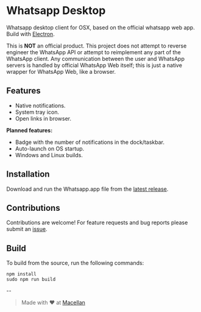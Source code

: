 # Whatsapp Desktop

Whatsapp desktop client for OSX, based on the official whatsapp web app. Build with [Electron](http://electron.atom.io/).  

This is **NOT** an official product. This project does not attempt to reverse engineer the WhatsApp API or attempt to reimplement any part of the WhatsApp client. Any communication between the user and WhatsApp servers is handled by official WhatsApp Web itself; this is just a native wrapper for WhatsApp Web, like a browser.

## Features

* Native notifications.  
* System tray icon.  
* Open links in browser.  

**Planned features:**  

* Badge with the number of notifications in the dock/taskbar.  
* Auto-launch on OS startup.  
* Windows and Linux builds.  

## Installation

Download and run the Whatsapp.app file from the [latest release](https://github.com/bcalik/Whatsapp-Desktop/releases).

## Contributions

Contributions are welcome! For feature requests and bug reports please submit an [issue](https://github.com/bcalik/Whatsapp-Desktop/issues).

## Build

To build from the source, run the following commands:  

`npm install`  
`sudo npm run build`  

--

> Made with :heart: at [Macellan](http://macellan.net)
